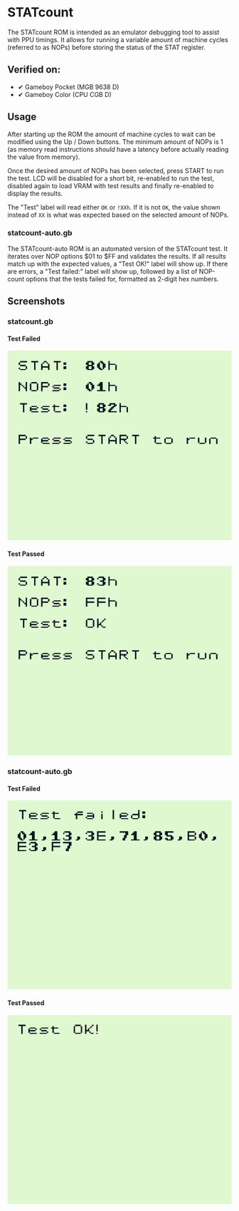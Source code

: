 # STATcount

The STATcount ROM is intended as an emulator debugging tool to assist with PPU timings. It allows for running a variable amount of machine cycles (referred to as NOPs) before storing the status of the STAT register.

## Verified on:

* ✔ Gameboy Pocket (MGB 9638 D)
* ✔ Gameboy Color (CPU CGB D)

## Usage

After starting up the ROM the amount of machine cycles to wait can be modified using the Up / Down buttons. The minimum amount of NOPs is 1 (as memory read instructions *should* have a latency before actually reading the value from memory).

Once the desired amount of NOPs has been selected, press START to run the test. LCD will be disabled for a short bit, re-enabled to run the test, disabled again to load VRAM with test results and finally re-enabled to display the results.

The "Test" label will read either `OK` or `!XXh`. If it is not `OK`, the value shown instead of `XX` is what was expected based on the selected amount of NOPs.

### statcount-auto.gb

The STATcount-auto ROM is an automated version of the STATcount test. It iterates over NOP options $01 to $FF and validates the results. If all results match up with the expected values, a "Test OK!" label will show up. If there are errors, a "Test failed:" label will show up, followed by a list of NOP-count options that the tests failed for, formatted as 2-digit hex numbers.

## Screenshots

### statcount.gb

#### Test Failed

![testfailed](./screenshots/fail.png)

#### Test Passed

![testpassed](./screenshots/pass.png)

### statcount-auto.gb

#### Test Failed

![auto-fail](./screenshots/auto-fail.png)

#### Test Passed

![auto-pass](./screenshots/auto-pass.png)